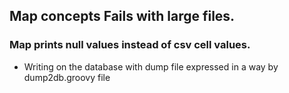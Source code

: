## Map concepts Fails with large files.
### Map prints null values instead of csv cell values.

- Writing on the database with dump file expressed in a way by dump2db.groovy file
